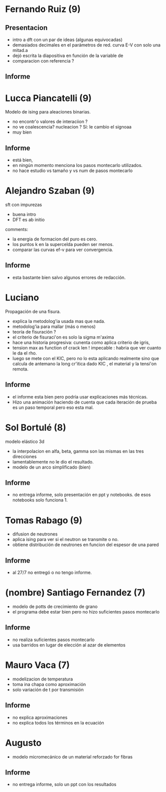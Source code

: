 # Fernando Ruiz (9)

## Presentacion
- intro a dft con un par de ideas (algunas equivocadas)
- demasiados decimales en el parámetros de red. curva E-V con solo una mitad.a
- dejó escrita la diapositiva en función de la variable de
- comparacion con referencia ?

## Informe

# Lucca Piancatelli (9)

Modelo de ising para aleaciones binarias.

- no encontr'o valores de interaciion ?
- no ve coalescencia? nucleacion ? Sí: le cambio el signoaa
- muy bien

## Informe

- está bien,
- en ningún momento menciona los pasos montecarlo utilizados.
- no hace estudio vs tamaño y vs num de pasos montecarlo

# Alejandro Szaban (9)

sft con impurezas

- buena intro
- DFT es ab initio

comments: 
 - la energia de formacion del puro es cero.
 - los puntos k en la supercelda pueden ser menos.
 - comparar las curvas ef-v para ver convergencia.

## Informe

- esta bastante bien salvo algunos errores de redacción.

# Luciano
Propagación de una fisura.

- explica la metodolog'ia usada mas que nada. 
- metodolog'ia para mallar (más o menos)
- teoría de fisuración ?
- el criterio de fisuraci'on es solo la sigma m'axima
- hace una historia progresiva: cunenta como aplica criterio de igris, 
- tension max as function of crack len ! impecable : habria que ver cuanto le da el rho.
- luego se mete con el KIC, pero no lo esta aplicando realmente sino que calcula de antemano la long cr'itica 
dado KIC , el material y la tensi'on remota.

## Informe

- el informe esta bien pero podría usar explicaciones más técnicas. 
- Hizo una animación haciendo de cuenta que cada iteración de prueba es un paso temporal pero eso esta mal.



# Sol Bortulé (8)

modelo elástico 3d

- la interpolacion en alfa, beta, gamma son las mismas en las tres direcciones
- lamentablemente no le dio el resultado.
- modelo de un arco simplificado (bien)

## Informe

- no entrega informe, solo presentación en ppt y notebooks. de esos notebooks solo funciona 1.



# Tomas Rabago (9)

- difusion de neutrones 
- aplica ising para ver si el neutron se transmite o no.
- obtiene distribución de neutrones en funcion del espesor de una pared

## Informe

- al 27/7 no entregó o no tengo informe.



# (nombre) Santiago Fernandez (7)

- modelo de potts de crecimiento de grano
- el programa debe estar bien pero no hizo suficientes pasos montecarlo

## Informe

- no realiza suficientes pasos montecarlo
- usa barridos en lugar de elección al azar de elementos

# Mauro Vaca (7)

- modelizacion de temperatura
- toma ina chapa como aproximación
- solo variación de t por transmisión

## Informe

- no explica aproximaciones
- no explica todos los términos en la ecuación

# Augusto

- modelo micromecánico de un material reforzado for fibras

## Informe

- no entrega informe, solo un ppt con los resultados
